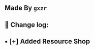 Made By `gxzr`
--------------------------------
📃 Change log:
--------------------------------
• [+] Added Resource Shop
--------------------------------
